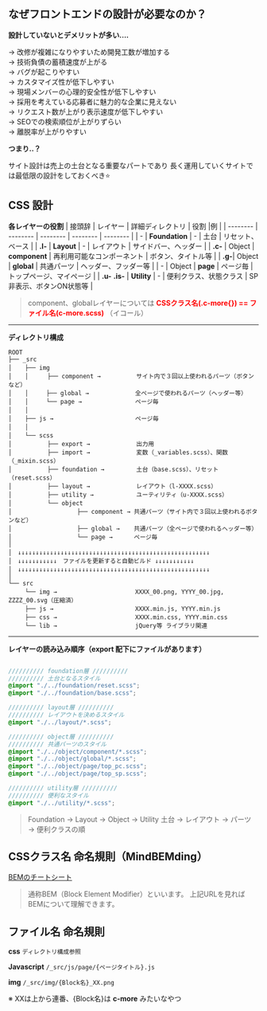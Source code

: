 ## なぜフロントエンドの設計が必要なのか？

**設計していないとデメリットが多い....**

→ 改修が複雑になりやすいため開発工数が増加する<br>
→ 技術負債の蓄積速度が上がる<br>
→ バグが起こりやすい<br>
→ カスタマイズ性が低下しやすい<br>
→ 現場メンバーの心理的安全性が低下しやすい<br>
→ 採用を考えている応募者に魅力的な企業に見えない<br>
→ リクエスト数が上がり表示速度が低下しやすい<br>
→ SEOでの検索順位が上がりずらい<br>
→ 離脱率が上がりやすい

**つまり..？**

サイト設計は売上の土台となる重要なパートであり
長く運用していくサイトでは最低限の設計をしておくべき:star:

## CSS 設計

**各レイヤーの役割**
| 接頭辞 | レイヤー | 詳細ディレクトリ | 役割 |例 |
| -------- | -------- | -------- | -------- | -------- |
| - | **Foundation**    | -     | 土台     | リセット、ベース     |
| **.l-** | **Layout**     | -     | レイアウト     | サイドバー、ヘッダー    |
| **.c-** | Object     | **component**     | 再利用可能なコンポーネント     | ボタン、タイトル等   |
| **.g-**| Object     | **global**      | 共通パーツ     | ヘッダー、フッダー等   |
| - | Object    | **page**     | ページ毎    | トップページ、マイページ     |
| **.u-** **.is-** | **Utility**     | -     | 便利クラス、状態クラス     | SP非表示、ボタンON状態等     |

> component、globalレイヤーについては <font color="Red">**CSSクラス名(.c-more{}) == ファイル名(c-more.scss)**</font> （イコール）
> 
---
**ディレクトリ構成**

```
ROOT
├── _src
│  　├── img
│  　│  　　├── component →          サイト内で３回以上使われるパーツ（ボタンなど）
│  　│　　　├── global →             全ページで使われるパーツ（ヘッダー等）
│  　│　　　└── page →               ページ毎
│  　│
│  　├── js →                       ページ毎
│  　│
│  　└── scss 
│  　  　 　├── export →             出力用
│  　  　 　├── import →             変数（_variables.scss）、関数（_mixin.scss）
│  　  　 　├── foundation →         土台（base.scss）、リセット（reset.scss）
│  　  　 　├── layout →             レイアウト（l-XXXX.scss）
│  　  　 　├── utility →            ユーティリティ（u-XXXX.scss）
│  　  　 　└── object 
│  　  　 　  　   　├── component → 共通パーツ（サイト内で３回以上使われるボタンなど）
│  　  　 　  　   　├── global →    共通パーツ（全ページで使われるヘッダー等）
│  　  　 　  　   　└── page →      ページ毎
│
│　↓↓↓↓↓↓↓↓↓↓↓↓↓↓↓↓↓↓↓↓↓↓↓↓↓↓↓↓↓↓↓↓↓↓↓↓↓↓↓↓↓↓↓↓↓↓↓↓↓↓↓↓↓↓
│　↓↓↓↓↓↓↓↓↓↓↓　ファイルを更新すると自動ビルド ↓↓↓↓↓↓↓↓↓↓↓
│　↓↓↓↓↓↓↓↓↓↓↓↓↓↓↓↓↓↓↓↓↓↓↓↓↓↓↓↓↓↓↓↓↓↓↓↓↓↓↓↓↓↓↓↓↓↓↓↓↓↓↓↓↓↓
│
└── src
   　└── img →                      XXXX_00.png, YYYY_00.jpg, ZZZZ_00.svg（圧縮済）
   　├── js →                       XXXX.min.js, YYYY.min.js
   　├── css →                      XXXX.min.css, YYYY.min.css
   　└── lib →                      jQuery等 ライブラリ関連
```
---
**レイヤーの読み込み順序（export 配下にファイルがあります）**

```:\_src\scss\export\top.scss

////////// foundation層 //////////
////////// 土台となるスタイル
@import "./../foundation/reset.scss";
@import "./../foundation/base.scss";

////////// layout層 //////////
////////// レイアウトを決めるスタイル
@import "./../layout/*.scss";

////////// object層 //////////
////////// 共通パーツのスタイル
@import "./../object/component/*.scss";
@import "./../object/global/*.scss";
@import "./../object/page/top_pc.scss";
@import "./../object/page/top_sp.scss";

////////// utility層 //////////
////////// 便利なスタイル
@import "./../utility/*.scss";
```
> Foundation → Layout → Object → Utility
> 土台 → レイアウト → パーツ → 便利クラスの順

## CSSクラス名 命名規則（MindBEMding）
[BEMのチートシート](https://9elements.com/bem-cheat-sheet/)

> 通称BEM（Block Element Modifier）といいます。
> 上記URLを見ればBEMについて理解できます。

## ファイル名 命名規則

**css**
`ディレクトリ構成参照`

**Javascript**
`/_src/js/page/{ページタイトル}.js`

**img**
`/_src/img/{Block名}_XX.png`

※ XXは上から連番、{Block名}は **c-more** みたいなやつ

